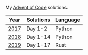 My [Advent of Code](https://www.adventofcode.com/) solutions.

|     Year     | Solutions | Language |
|--------------|-----------|----------|
| [2017](2017) | Day 1-2   | Python   |
| [2018](2018) | Day 1-14  | Python   |
| [2019](2019) | Day 1-17  | Rust     |
